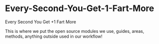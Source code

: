 # Every-Second-You-Get-1-Fart-More
Every Second You Get +1 Fart More


This is where we put the open source modules we use, guides, areas, methods, anything outside used in our workflow!
